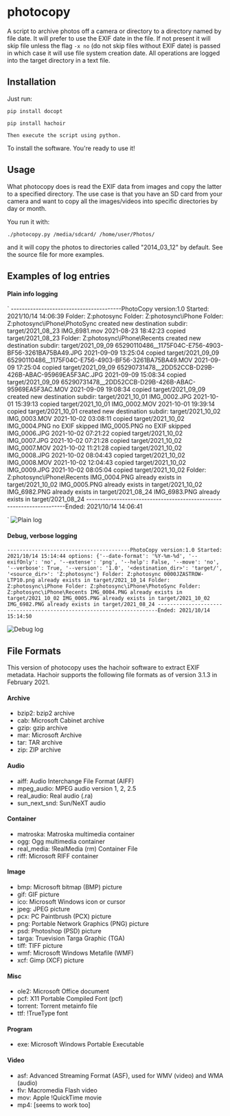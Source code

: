 photocopy
=========

A script to archive photos off a camera or directory to a directory named by file date. 
It will prefer to use the EXIF date in the file. If not present it will skip file unless the flag `-x no` 
(do not skip files without EXIF date) is passed in which case it will use file system creation date. All operations
are logged into the target directory in a text file. 

Installation
------------

Just run:

    pip install docopt

    pip install hachoir

    Then execute the script using python.

To install the software. You're ready to use it!


Usage
-----
What photocopy does is read the EXIF data from images and copy the latter to a
specified directory. The use case is that you have an SD card from your camera
and want to copy all the images/videos into specific directories by day or
month.

You run it with:

    ./photocopy.py /media/sdcard/ /home/user/Photos/

and it will copy the photos to directories called "2014_03_12" by default.
See the source file for more examples.


Examples of log entries
------------------------

#### Plain info logging
`
----------------------------------------PhotoCopy version:1.0 Started: 2021/10/14 14:06:39
Folder: Z:photosync
Folder: Z:photosync\iPhone
Folder: Z:photosync\iPhone\PhotoSync
created new destination subdir: target/2021_08_23
  IMG_6981.mov                                2021-08-23 18:42:23 copied target/2021_08_23
Folder: Z:photosync\iPhone\Recents
created new destination subdir: target/2021_09_09
  65290110486__1175F04C-E756-4903-BF56-3261BA75BA49.JPG             2021-09-09 13:25:04 copied target/2021_09_09
  65290110486__1175F04C-E756-4903-BF56-3261BA75BA49.MOV             2021-09-09 17:25:04 copied target/2021_09_09
  65290731478__2DD52CCB-D29B-426B-ABAC-95969EA5F3AC.JPG             2021-09-09 15:08:34 copied target/2021_09_09
  65290731478__2DD52CCB-D29B-426B-ABAC-95969EA5F3AC.MOV             2021-09-09 19:08:34 copied target/2021_09_09
created new destination subdir: target/2021_10_01
  IMG_0002.JPG                                2021-10-01 15:39:13 copied target/2021_10_01
  IMG_0002.MOV                                2021-10-01 19:39:14 copied target/2021_10_01
created new destination subdir: target/2021_10_02
  IMG_0003.MOV                                2021-10-02 03:08:11 copied target/2021_10_02
  IMG_0004.PNG                      no EXIF     skipped
  IMG_0005.PNG                      no EXIF     skipped
  IMG_0006.JPG                                2021-10-02 07:21:22 copied target/2021_10_02
  IMG_0007.JPG                                2021-10-02 07:21:28 copied target/2021_10_02
  IMG_0007.MOV                                2021-10-02 11:21:28 copied target/2021_10_02
  IMG_0008.JPG                                2021-10-02 08:04:43 copied target/2021_10_02
  IMG_0008.MOV                                2021-10-02 12:04:43 copied target/2021_10_02
  IMG_0009.JPG                                2021-10-02 08:05:04 copied target/2021_10_02
  Folder: Z:photosync\iPhone\Recents
  IMG_0004.PNG already exists in target/2021_10_02
  IMG_0005.PNG already exists in target/2021_10_02
  IMG_6982.PNG already exists in target/2021_08_24
  IMG_6983.PNG already exists in target/2021_08_24
  ----------------------------------------------------------------------Ended: 2021/10/14  14:06:41

  
  `
![Plain log](../master/doc/log01.png)

#### Debug, verbose logging
`
----------------------------------------PhotoCopy version:1.0 Started: 2021/10/14 15:14:44
options: {'--date-format': '%Y-%m-%d',
 '--exifOnly': 'no',
 '--extense': 'png',
 '--help': False,
 '--move': 'no',
 '--verbose': True,
 '--version': '1.0',
 '<destination_dir>': 'target/',
 '<source_dir>': 'Z:photosync'}
Folder: Z:photosync
  0000JZASTROW-LTP10.png already exists in target/2021_10_14
Folder: Z:photosync\iPhone
Folder: Z:photosync\iPhone\PhotoSync
Folder: Z:photosync\iPhone\Recents
  IMG_0004.PNG already exists in target/2021_10_02
  IMG_0005.PNG already exists in target/2021_10_02
  IMG_6982.PNG already exists in target/2021_08_24
 ----------------------------------------------------------------------Ended: 2021/10/14 15:14:50
 `

![Debug log](../master/doc/log1.png)

 File Formats
 -------------

This version of photocopy uses the hachoir software to extract EXIF metadata. Hachoir supports the following 
file formats as of version 3.1.3 in February 2021.

#### Archive
 *  bzip2: bzip2 archive
 *  cab: Microsoft Cabinet archive
 *  gzip: gzip archive
 *  mar: Microsoft Archive
 *  tar: TAR archive
 *  zip: ZIP archive
#### Audio
 *  aiff: Audio Interchange File Format (AIFF)
 *  mpeg_audio: MPEG audio version 1, 2, 2.5
 *  real_audio: Real audio (.ra)
 *  sun_next_snd: Sun/NeXT audio
#### Container
 *  matroska: Matroska multimedia container
 *  ogg: Ogg multimedia container
 *  real_media: !RealMedia (rm) Container File
 *  riff: Microsoft RIFF container
#### Image
 *  bmp: Microsoft bitmap (BMP) picture
 *  gif: GIF picture
 *  ico: Microsoft Windows icon or cursor
 *  jpeg: JPEG picture
 *  pcx: PC Paintbrush (PCX) picture
 *  png: Portable Network Graphics (PNG) picture
 *  psd: Photoshop (PSD) picture
 *  targa: Truevision Targa Graphic (TGA)
 *  tiff: TIFF picture
 *  wmf: Microsoft Windows Metafile (WMF)
 *  xcf: Gimp (XCF) picture
#### Misc
 *  ole2: Microsoft Office document
 *  pcf: X11 Portable Compiled Font (pcf)
 *  torrent: Torrent metainfo file
 *  ttf: !TrueType font
#### Program
 *  exe: Microsoft Windows Portable Executable
#### Video
 *  asf: Advanced Streaming Format (ASF), used for WMV (video) and WMA (audio)
 *  flv: Macromedia Flash video
 *  mov: Apple !QuickTime movie
 *  mp4: [seems to work too]

